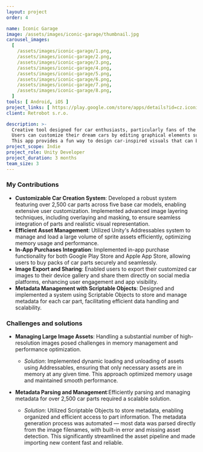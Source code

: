 ```yaml
---
layout: project
order: 4

name: Iconic Garage
image: /assets/images/iconic-garage/thumbnail.jpg
carousel_images:
  [
    /assets/images/iconic-garage/1.png,
    /assets/images/iconic-garage/2.png,
    /assets/images/iconic-garage/3.png,
    /assets/images/iconic-garage/4.png,
    /assets/images/iconic-garage/5.png,
    /assets/images/iconic-garage/6.png,
    /assets/images/iconic-garage/7.png,
    /assets/images/iconic-garage/8.png,
  ]
tools: [ Android, iOS ]
project_links: [ https://play.google.com/store/apps/details?id=cz.iconicgarage.design, https://apps.apple.com/us/app/iconic-garage/id1524606092 ]
client: Retrobot s.r.o.

description: >-
  Creative tool designed for car enthusiasts, particularly fans of the classic Mini Cooper. \n
  Users can customize their dream cars by editing graphical elements such as colors and styles to create unique avatars or wallpapers. \n
  This app provides a fun way to design car-inspired visuals that can be shared on social media or used for personal purposes like device backgrounds.
project_scope: Indie
project_role: Unity Developer
project_duration: 3 months
team_size: 3
---
```


### My Contributions

- **Customizable Car Creation System**: Developed a robust system featuring over 2,500 car parts across five base car models, enabling extensive user customization. Implemented advanced image layering techniques, including overlaying and masking, to ensure seamless integration of parts and realistic visual representation.
- **Efficient Asset Management**: Utilized Unity's Addressables system to manage and load a large volume of sprite assets efficiently, optimizing memory usage and performance.
- **In-App Purchases Integration**: Implemented in-app purchase functionality for both Google Play Store and Apple App Store, allowing users to buy packs of car parts securely and seamlessly.
- **Image Export and Sharing**: Enabled users to export their customized car images to their device gallery and share them directly on social media platforms, enhancing user engagement and app visibility.
- **Metadata Management with Scriptable Objects**: Designed and implemented a system using Scriptable Objects to store and manage metadata for each car part, facilitating efficient data handling and scalability.

### Challenges and solutions

- **Managing Large Image Assets**: Handling a substantial number of high-resolution images posed challenges in memory management and performance optimization.
  - _Solution_: Implemented dynamic loading and unloading of assets using Addressables, ensuring that only necessary assets are in memory at any given time. This approach optimized memory usage and maintained smooth performance.

- **Metadata Parsing and Management**:Efficiently parsing and managing metadata for over 2,500 car parts required a scalable solution.
  - _Solution_: Utilized Scriptable Objects to store metadata, enabling organized and efficient access to part information. The metadata generation process was automated — most data was parsed directly from the image filenames, with built-in error and missing asset detection. This significantly streamlined the asset pipeline and made importing new content fast and reliable.